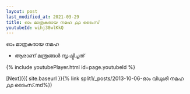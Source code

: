 ```yaml
---
layout: post
last_modified_at: 2021-03-29
title: ഓം മാത്രകരായ നമഹ ൧൧ ടൈംസ്
youtubeId: wihj38wlKkQ
---
```

 
 
 ഓം മാത്രകരായ നമഹ 
 
 -  ആരാണ് മന്ത്രങ്ങൾ സൃഷ്ടിച്ചത് 
 
  
 
  
 
 
 
 
 
 


{% include youtubePlayer.html id=page.youtubeId %}
 
[Next]({{ site.baseurl }}{% link  split1/_posts/2013-10-06-ഓം വിധുശീ നമഹ ൧൧ ടൈംസ്.md%})
 
